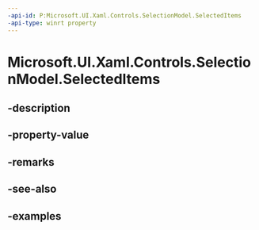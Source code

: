```yaml
---
-api-id: P:Microsoft.UI.Xaml.Controls.SelectionModel.SelectedItems
-api-type: winrt property
---
```


<!-- Property syntax.
public IVectorView<object> SelectedItems { get; }
-->

# Microsoft.UI.Xaml.Controls.SelectionModel.SelectedItems

## -description

## -property-value

## -remarks

## -see-also

## -examples

